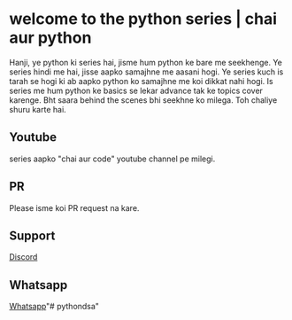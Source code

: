 # welcome to the python series | chai aur python

Hanji, ye python ki series hai, jisme hum python ke bare me seekhenge. Ye series hindi me hai, jisse aapko samajhne me aasani hogi. Ye series kuch is tarah se hogi ki ab aapko python ko samajhne me koi dikkat nahi hogi. Is series me hum python ke basics se lekar advance tak ke topics cover karenge. Bht saara behind the scenes bhi seekhne ko milega. Toh chaliye shuru karte hai.

## Youtube
series aapko "chai aur code" youtube channel pe milegi. 

## PR
Please isme koi PR request na kare. 

## Support
[Discord](https://hitesh.ai/discord)

## Whatsapp
[Whatsapp](https://hitesh.ai/whatsapp)"# pythondsa" 
